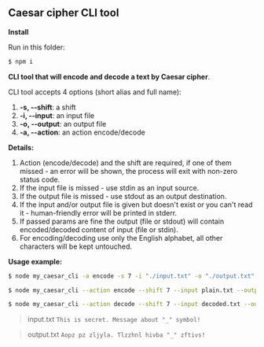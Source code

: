 ## Caesar cipher CLI tool

**Install**

Run in this folder:

```bash
$ npm i
```

**CLI tool that will encode and decode a text by Caesar cipher**.

CLI tool accepts 4 options (short alias and full name):

1.  **-s, --shift**: a shift
2.  **-i, --input**: an input file
3.  **-o, --output**: an output file
4.  **-a, --action**: an action encode/decode

**Details:**

1. Action (encode/decode) and the shift are required, if one of them missed - an error will be shown, the process will exit with non-zero status code.
2. If the input file is missed - use stdin as an input source.
3. If the output file is missed - use stdout as an output destination.
4. If the input and/or output file is given but doesn't exist or you can't read it - human-friendly error will be printed in stderr.
5. If passed params are fine the output (file or stdout) will contain encoded/decoded content of input (file or stdin).
6. For encoding/decoding use only the English alphabet, all other characters will be kept untouched.

**Usage example:**

```bash
$ node my_caesar_cli -a encode -s 7 -i "./input.txt" -o "./output.txt"
```

```bash
$ node my_caesar_cli --action encode --shift 7 --input plain.txt --output encoded.txt
```

```bash
$ node my_caesar_cli --action decode --shift 7 --input decoded.txt --output plain.txt
```

> input.txt
> `This is secret. Message about "_" symbol!`

> output.txt
> `Aopz pz zljyla. Tlzzhnl hivba "_" zftivs!`
